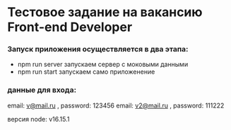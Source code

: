 # Тестовое задание на вакансию Front-end Developer

### Запуск приложения осуществляется в два этапа:

- npm run server запускаем сервер с моковыми данными
- npm run start запускаем само приложенение

### данные для входа:
email: v@mail.ru , password: 123456
email: v2@mail.ru , password: 111222

версия node: v16.15.1